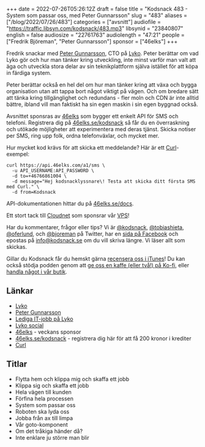 +++
date = 2022-07-26T05:26:12Z
draft = false
title = "Kodsnack 483 - System som passar oss, med Peter Gunnarsson"
slug = "483"
aliases = ["/blog/2022/07/26/483"]
categories = ["avsnitt"]
audiofile = "https://traffic.libsyn.com/kodsnack/483.mp3"
libsynid = "23840807"
english = false
audiosize = "22761763"
audiolength = "47:21"
people = ["Fredrik Björeman", "Peter Gunnarsson"]
sponsor = ["46elks"]
+++

Fredrik snackar med [Peter Gunnarsson](https://www.linkedin.com/in/peter-gunnarsson-432a9b56/), CTO på [Lyko](https://lyko.com). Peter berättar om vad Lyko gör och hur man tänker kring utveckling, inte minst varför man valt att äga och utveckla stora delar av sin teknikplattform själva istället för att köpa in färdiga system.

Peter berättar också en hel del om hur man tänker kring att växa och bygga organisation utan att tappa bort något viktigt på vägen. Och om bredare sätt att tänka kring tillgänglighet och redundans - fler moln och CDN är inte alltid bättre, ibland vill man faktiskt ha sin egen maskin i sin egen byggnad också.

Avsnittet sponsras av [46elks](https://46elks.se/kodsnack) som bygger ett enkelt API för SMS och telefoni. Registrera dig på [46elks.se/kodsnack](https://46elks.se/kodsnack) så får du en överraskning och utökade möjligheter att experimentera med deras tjänst. Skicka notiser per SMS, ring upp folk, ordna telefonväxlar, och mycket mer.

Hur mycket kod krävs för att skicka ett meddelande? Här är ett [Curl](https://curl.se/)-exempel:

    curl https://api.46elks.com/a1/sms \
      -u API_USERNAME:API_PASSWORD \
      -d to=+46766861004 \
      -d message="Hej kodsnacklyssnare\! Testa att skicka ditt första SMS med Curl." \
      -d from=Kodsnack

API-dokumentationen hittar du på [46elks.se/docs](https://46elks.se/docs).

Ett stort tack till [Cloudnet](https://www.cloudnet.se) som sponsrar vår [VPS](https://en.wikipedia.org/wiki/Virtual_private_server)!

Har du kommentarer, frågor eller tips? Vi är [@kodsnack](https://www.twitter.com/kodsnack), [@tobiashieta](https://www.twitter.com/tobiashieta), [@oferlund](https://www.twitter.com/oferlund), och [@bjoreman](https://www.twitter.com/bjoreman) på Twitter, har en [sida på Facebook](https://www.facebook.com/kodsnack) och epostas på [info@kodsnack.se](mailto:info@kodsnack.se) om du vill skriva längre. Vi läser allt som skickas.

Gillar du Kodsnack får du hemskt gärna [recensera oss i iTunes](https://itunes.apple.com/se/podcast/kodsnack/id561631498?l=en)! Du kan också stödja podden genom att <a href="https://ko-fi.com/kodsnack" rel="payment">ge oss en kaffe (eller två!) på Ko-fi</a>, eller [handla något i vår butik](https://shop.spreadshirt.se/kodsnack/).

## Länkar ##
* [Lyko](https://lyko.com)
* [Peter Gunnarsson](https://www.linkedin.com/in/peter-gunnarsson-432a9b56/)
* [Lediga IT-jobb på Lyko](https://lyko.com/sv/info/jobba-pa-lyko/jobba-inom-it)
* [Lyko social](https://lyko.com/sv/magazine/lyko/om-lyko-social)
* [46elks](https://46elks.se/kodsnack) - veckans sponsor
* [46elks.se/kodsnack](https://46elks.se/kodsnack) - registrera dig här för att få 200 kronor i krediter
* [Curl](https://curl.se/)

## Titlar ##
* Flytta hem och klippa mig och skaffa ett jobb
* Klippa sig och skaffa ett jobb
* Hela vägen till kunden
* Förfina hela processen
* System som passar oss
* Roboten ska lyda oss
* Jobba från ax till limpa
* Vår goto-komponent
* Om det tråkiga händer då?
* Inte enklare ju större man blir